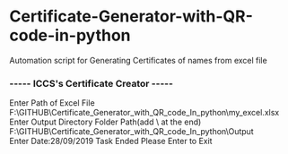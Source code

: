 # Certificate-Generator-with-QR-code-in-python
Automation script for Generating Certificates of names from excel file

### ----- ICCS's Certificate Creator -----
Enter Path of Excel File
F:\GITHUB\Certificate_Generator_with_QR_code_In_python\my_excel.xlsx
Enter Output Directory Folder Path(add \ at the end)
F:\GITHUB\Certificate_Generator_with_QR_code_In_python\Output\
Enter Date:28/09/2019
Task Ended
Please Enter to Exit
###
